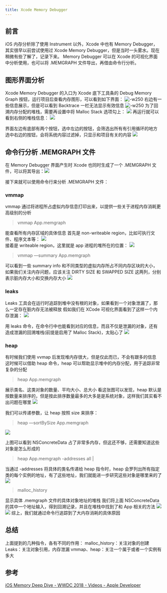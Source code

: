 ```yaml
---
title: Xcode Memory Debugger 
---
```

 
## 前言
iOS 内存分析除了使用 Instrument 以外，Xcode 中也有 Memory Debugger，其实很早以前尝试使用过 Xcode Memory Debugger，但是当时一头雾水。现在稍微有些了解了，记录下来。
Memory Debugger 可以在 Xcode 的可视化界面中分析使用，也可以将 .MEMGRAPH 文件导出，再借由命令行分析。

## 图形界面分析
Xcode Memory Debugger 的入口为 Xcode 底下工具条的 Debug Memory Graph 按钮，运行项目后查看内存图形，可以看到如下界面：
![-w250](https://res.cloudinary.com/dp1pheuq7/image/upload/v1601794962/Xcode_Memory_Debugger_1_gbxuhc.png)
右边有一些信息展示，但是可以看到 Backtrace 一栏无法显示有效信息
![-w250](https://res.cloudinary.com/dp1pheuq7/image/upload/v1601794947/Xcode_Memory_Debugger_2_j3ykgk.png)
为了回溯内存分配的堆栈，需要再设置中将 Malloc Stack 选项勾上：
![](https://res.cloudinary.com/dp1pheuq7/image/upload/v1601795033/Xcode_Memory_Debugger_3_gbstj1.png)
再运行就可以看到右侧的堆栈信息：
![](https://res.cloudinary.com/dp1pheuq7/image/upload/v1601794949/Xcode_Memory_Debugger_4_on9oth.png)

界面左边有底部有两个按钮，选中左边的按钮，会筛选出所有有引用循环的地方
选中右边的按钮，会将系统内容过滤掉，只显示和项目有关的内容
![](https://res.cloudinary.com/dp1pheuq7/image/upload/v1601794969/Xcode_Memory_Debugger_5_v0pa0z.png)


## 命令行分析 .MEMGRAPH 文件
在 Memory Debugger 界面产生时 Xcode 也同时生成了一个 .MEMGRAPH 文件，可以将其导出：![](https://res.cloudinary.com/dp1pheuq7/image/upload/v1601794966/Xcode_Memory_Debugger_6_betlvr.png)

接下来就可以使用命令行来分析 .MEMGRAPH 文件：
### vmmap
vmmap 通过将进程所占虚拟内存信息打印出来，以提供一些关于进程内存消耗更高级别的分析

> vmmap App.memgraph


能查看所有内存区域的具体信息
首先是 non-writeable region，比如可执行文件、程序文本等：
![](https://res.cloudinary.com/dp1pheuq7/image/upload/v1601794969/Xcode_Memory_Debugger_7_sbrgm8.png)  
接着是 writeable region，这里就是 app 进程的堆所在的位置：
![](https://res.cloudinary.com/dp1pheuq7/image/upload/v1601794959/Xcode_Memory_Debugger_7.1_ptmtlw.png)  

> vmmap —summary App.memgraph


可以看到一些 summary info 和不同类型的虚拟内存所占不同内存区块的大小，如果我们关注内存问题，应该关注 DIRTY SIZE 和 SWAPPED SIZE 这两列，分别表示脏内存大小和交换内存大小
![](https://res.cloudinary.com/dp1pheuq7/image/upload/v1601795032/Xcode_Memory_Debugger_8_oesxdb.png)

### leaks
Leaks 工具会在运行时追踪到堆中没有根的对象，如果看到一个对象泄漏了，那么一定存在脏内存无法被释放
假如我们在 XCode 可视化界面看到了这样一个内存泄漏：
![](https://res.cloudinary.com/dp1pheuq7/image/upload/v1601795023/Xcode_Memory_Debugger_9_smatay.png)

用 leaks 命令，在命令行中也能看到对应的信息，而且不仅是泄漏的对象，还有造成泄漏的回溯堆栈(前提是启用了 Malloc Stack)，太贴心了
![](https://res.cloudinary.com/dp1pheuq7/image/upload/v1601794978/Xcode_Memory_Debugger_10_r2fdrn.png) 

### heap
有时候我们使用 vvmap 后发现堆内存很大，但是仅此而已，不会有跟多的信息
这时候可以借助 heap 命令，heap 可以帮助显示堆中的内存分配，用于追踪非常复杂的分配

> heap App.memgraph


展示类名、这类对象的数量、平均大小、总大小
看这张图可以发现，heap 默认是按数量来排序的，但是按此排序数量最多的大多是是系统对象，这样我们其实看不出问题在哪里
![](https://res.cloudinary.com/dp1pheuq7/image/upload/v1601795024/Xcode_Memory_Debugger_11_shx9oe.png) 

我们可以传递参数，让 heap 按照 size 来排序：
> heap —sortBySize App.memgraph


![](https://res.cloudinary.com/dp1pheuq7/image/upload/v1601795026/Xcode_Memory_Debugger_12_ehpki5.png) 

上图可以看到 NSConcreteData 占了非常多内存，但这还不够，还需要知道这些对象是怎么形成的

> heap App.memgraph -addresses all | <classes-pattern>

当通过 -addresses 将具体的类名传递给 heap 指令时，heap 会罗列出所有指定类的每个实例的地址，有了这些地址，我们就能进一步研究这些对象是哪里来的了
![](https://res.cloudinary.com/dp1pheuq7/image/upload/v1601795026/Xcode_Memory_Debugger_13_lil4my.png) 
 
> malloc_history <memgraph> <address>


显示具体 .memgraph 文件的具体对象地址的堆栈
我们将上面 NSConcreteData 的其中一个地址输入，得到回溯记录，并且在堆栈中找到了和 App 相关的方法
![](https://res.cloudinary.com/dp1pheuq7/image/upload/v1601795038/Xcode_Memory_Debugger_14_suanyq.png) ![](https://res.cloudinary.com/dp1pheuq7/image/upload/v1601795031/Xcode_Memory_Debugger_15_twschh.png)
综上，我们就通过命令行追踪到了大内存消耗的具体原因

## 总结
上面提到的几种指令，各有不同的作用：
malloc_history：关注对象的创建
Leaks：关注对象引用，内存泄漏
vmmap、heap：关注一个属于或者一个实例有多大

## 参考
[iOS Memory Deep Dive - WWDC 2018 - Videos - Apple Developer](https://developer.apple.com/videos/play/wwdc2018/416/)
